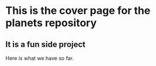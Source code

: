 # This is the cover page for the planets repository

## It is a fun side project

Here is what we have so far.
